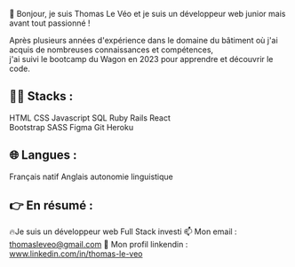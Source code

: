 👋 Bonjour, je suis Thomas Le Véo et je suis un développeur web junior mais avant tout passionné !

Après plusieurs années d'expérience dans le domaine du bâtiment où j'ai acquis de nombreuses connaissances et compétences,  
j'ai suivi le bootcamp du Wagon en 2023 pour apprendre et découvrir le code.

## 👨‍💻 Stacks : ##
HTML
CSS
Javascript
SQL
Ruby
Rails 
React </br>
Bootstrap 
SASS 
Figma 
Git 
Heroku  

## 🌐 Langues : ##
Français natif
Anglais autonomie linguistique

## 👉 En résumé : ##
🔥Je suis un développeur web Full Stack investi 
📫 Mon email : thomasleveo@gmail.com
📄 Mon profil linkendin : www.linkedin.com/in/thomas-le-veo

